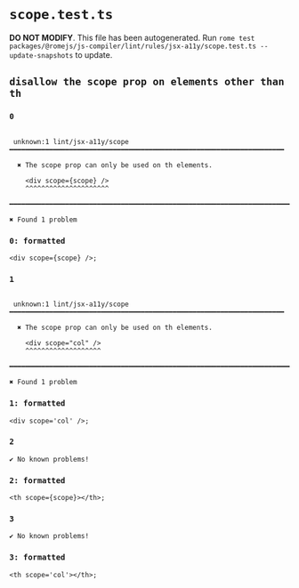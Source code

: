 # `scope.test.ts`

**DO NOT MODIFY**. This file has been autogenerated. Run `rome test packages/@romejs/js-compiler/lint/rules/jsx-a11y/scope.test.ts --update-snapshots` to update.

## `disallow the scope prop on elements other than th`

### `0`

```

 unknown:1 lint/jsx-a11y/scope ━━━━━━━━━━━━━━━━━━━━━━━━━━━━━━━━━━━━━━━━━━━━━━━━━━━━━━━━━━━━━━━━━━━━━

  ✖ The scope prop can only be used on th elements.

    <div scope={scope} />
    ^^^^^^^^^^^^^^^^^^^^^

━━━━━━━━━━━━━━━━━━━━━━━━━━━━━━━━━━━━━━━━━━━━━━━━━━━━━━━━━━━━━━━━━━━━━━━━━━━━━━━━━━━━━━━━━━━━━━━━━━━━

✖ Found 1 problem

```

### `0: formatted`

```
<div scope={scope} />;

```

### `1`

```

 unknown:1 lint/jsx-a11y/scope ━━━━━━━━━━━━━━━━━━━━━━━━━━━━━━━━━━━━━━━━━━━━━━━━━━━━━━━━━━━━━━━━━━━━━

  ✖ The scope prop can only be used on th elements.

    <div scope="col" />
    ^^^^^^^^^^^^^^^^^^^

━━━━━━━━━━━━━━━━━━━━━━━━━━━━━━━━━━━━━━━━━━━━━━━━━━━━━━━━━━━━━━━━━━━━━━━━━━━━━━━━━━━━━━━━━━━━━━━━━━━━

✖ Found 1 problem

```

### `1: formatted`

```
<div scope='col' />;

```

### `2`

```
✔ No known problems!

```

### `2: formatted`

```
<th scope={scope}></th>;

```

### `3`

```
✔ No known problems!

```

### `3: formatted`

```
<th scope='col'></th>;

```
